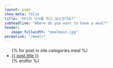 ```yaml
---
layout: page
show_meta: false
title: "어디서 식사를 하고 싶으신가요?"
subheadline: "Where do you want to have a meal?"
header:
   image_fullwidth: "mealmain.jpg"
permalink: "/meal/"
---
```

<ul>
    {% for post in site.categories.meal %}
    <li><a href="{{ site.url }}{{ post.url }}">{{ post.title }}</a></li>
    {% endfor %}
</ul>


